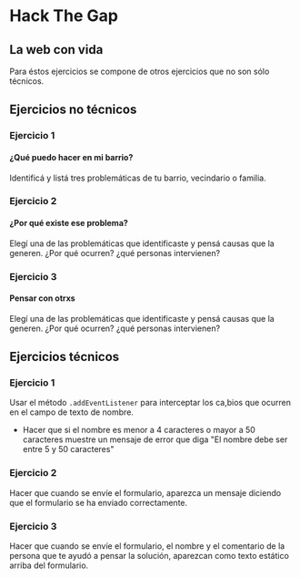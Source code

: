 
# Hack The Gap

## La web con vida

Para éstos ejercicios se compone de otros ejercicios que no son sólo técnicos.


## Ejercicios no técnicos

### Ejercicio 1

#### ¿Qué puedo hacer en mi barrio?

Identificá y listá tres problemáticas de tu barrio, vecindario o familia.

### Ejercicio 2

#### ¿Por qué existe ese problema?

Elegí una de las problemáticas que identificaste y pensá causas que la generen. ¿Por qué ocurren? ¿qué personas intervienen?

### Ejercicio 3

#### Pensar con otrxs

Elegí una de las problemáticas que identificaste y pensá causas que la generen. ¿Por qué ocurren? ¿qué personas intervienen?

## Ejercicios técnicos

### Ejercicio 1

Usar el método `.addEventListener` para interceptar los ca,bios que ocurren en el campo de texto de nombre.
- Hacer que si el nombre es menor a 4 caracteres o mayor a 50 caracteres muestre un mensaje de error que diga "El nombre debe ser entre 5 y 50 caracteres"

### Ejercicio 2

Hacer que cuando se envíe el formulario, aparezca un mensaje diciendo que el formulario se ha enviado correctamente.

### Ejercicio 3

Hacer que cuando se envíe el formulario, el nombre y el comentario de la persona que te ayudó a pensar la solución, aparezcan como texto estático arriba del formulario.
